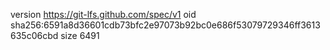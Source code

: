 version https://git-lfs.github.com/spec/v1
oid sha256:6591a8d36601cdb73bfc2e97073b92bc0e686f53079729346ff3613635c06cbd
size 6491
